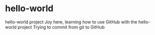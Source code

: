 # hello-world
hello-world project
Joy here, learning how to use GitHub with the hello-world project
Trying to commit from git to GitHub
